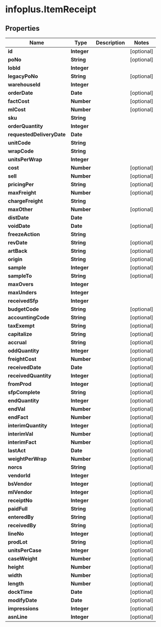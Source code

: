 # infoplus.ItemReceipt

## Properties
Name | Type | Description | Notes
------------ | ------------- | ------------- | -------------
**id** | **Integer** |  | [optional] 
**poNo** | **String** |  | [optional] 
**lobId** | **Integer** |  | 
**legacyPoNo** | **String** |  | [optional] 
**warehouseId** | **Integer** |  | 
**orderDate** | **Date** |  | [optional] 
**factCost** | **Number** |  | [optional] 
**mlCost** | **Number** |  | [optional] 
**sku** | **String** |  | 
**orderQuantity** | **Integer** |  | 
**requestedDeliveryDate** | **Date** |  | 
**unitCode** | **String** |  | 
**wrapCode** | **String** |  | 
**unitsPerWrap** | **Integer** |  | 
**cost** | **Number** |  | [optional] 
**sell** | **Number** |  | [optional] 
**pricingPer** | **String** |  | [optional] 
**maxFreight** | **Number** |  | [optional] 
**chargeFreight** | **String** |  | 
**maxOther** | **Number** |  | [optional] 
**distDate** | **Date** |  | 
**voidDate** | **Date** |  | [optional] 
**freezeAction** | **String** |  | 
**revDate** | **String** |  | [optional] 
**artBack** | **String** |  | [optional] 
**origin** | **String** |  | [optional] 
**sample** | **Integer** |  | [optional] 
**sampleTo** | **String** |  | [optional] 
**maxOvers** | **Integer** |  | 
**maxUnders** | **Integer** |  | 
**receivedSfp** | **Integer** |  | 
**budgetCode** | **String** |  | [optional] 
**accountingCode** | **String** |  | [optional] 
**taxExempt** | **String** |  | [optional] 
**capitalize** | **String** |  | [optional] 
**accrual** | **String** |  | [optional] 
**oddQuantity** | **Integer** |  | [optional] 
**freightCost** | **Number** |  | [optional] 
**receivedDate** | **Date** |  | [optional] 
**receivedQuantity** | **Integer** |  | [optional] 
**fromProd** | **Integer** |  | [optional] 
**sfpComplete** | **String** |  | [optional] 
**endQuantity** | **Integer** |  | [optional] 
**endVal** | **Number** |  | [optional] 
**endFact** | **Number** |  | [optional] 
**interimQuantity** | **Integer** |  | [optional] 
**interimVal** | **Number** |  | [optional] 
**interimFact** | **Number** |  | [optional] 
**lastAct** | **Date** |  | [optional] 
**weightPerWrap** | **Number** |  | [optional] 
**norcs** | **String** |  | [optional] 
**vendorId** | **Integer** |  | 
**bsVendor** | **Integer** |  | [optional] 
**mlVendor** | **Integer** |  | [optional] 
**receiptNo** | **Integer** |  | [optional] 
**paidFull** | **String** |  | [optional] 
**enteredBy** | **String** |  | [optional] 
**receivedBy** | **String** |  | [optional] 
**lineNo** | **Integer** |  | [optional] 
**prodLot** | **String** |  | [optional] 
**unitsPerCase** | **Integer** |  | [optional] 
**caseWeight** | **Number** |  | [optional] 
**height** | **Number** |  | [optional] 
**width** | **Number** |  | [optional] 
**length** | **Number** |  | [optional] 
**dockTime** | **Date** |  | [optional] 
**modifyDate** | **Date** |  | [optional] 
**impressions** | **Integer** |  | [optional] 
**asnLine** | **Integer** |  | [optional] 


